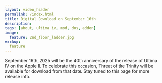 ```yaml
---
layout: video_header
permalink: /index.html
title: Digital Download on September 16th
description:
tags: [about, ultima iv, mod, dos, addon]
image:
  feature: 2nd_floor_ladder.jpg
mockup:
  feature
---
```


<!--<hr>


<hr>-->

September 16th, 2025 will be the 40th anniversary of the release of Ultima IV on the Apple II. To celebrate this occasion, Threat of the Trinity will be available for download from that date. Stay tuned to this page for more release info.

<!--![40 Years of Ultima IV]({{ site.url }}/images/Ultima_IV_Forty_Years.gif)-->
    

    

    

    

  
    





